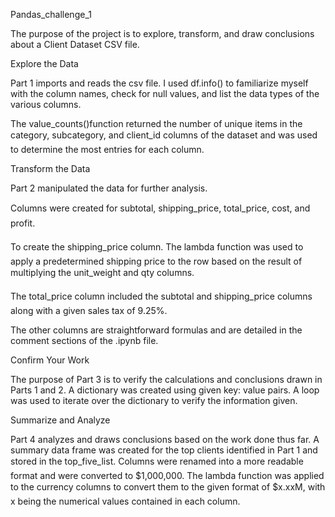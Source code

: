 Pandas_challenge_1

The purpose of the project is to explore, transform, and draw
conclusions about a Client Dataset CSV file.

Explore the Data

Part 1 imports and reads the csv file. I used df.info() to familiarize
myself with the column names, check for null values, and list the data
types of the various columns.

The value_counts()function returned the number of unique items in the
category, subcategory, and client_id columns of the dataset and
was used to determine the most entries for each column.

Transform the Data

Part 2 manipulated the data for further analysis.

Columns were created for subtotal, shipping_price, total_price,
cost, and profit.

To create the shipping_price column. The lambda function was used to
apply a predetermined shipping price to the row based on the result of
multiplying the unit_weight and qty columns.

The total_price column included the subtotal and shipping_price
columns along with a given sales tax of 9.25%.

The other columns are straightforward formulas and are detailed in the
comment sections of the .ipynb file.

Confirm Your Work

The purpose of Part 3 is to verify the calculations and conclusions
drawn in Parts 1 and 2. A dictionary was created using given key: value
pairs. A loop was used to iterate over the dictionary to verify the
information given.

Summarize and Analyze

Part 4 analyzes and draws conclusions based on the work done thus far. A
summary data frame was created for the top clients identified in Part 1
and stored in the top_five_list. Columns were renamed into a more
readable format and were converted to \$1,000,000. The lambda function
was applied to the currency columns to convert them to the given format
of \$x.xxM, with x being the numerical values contained in each
column.
